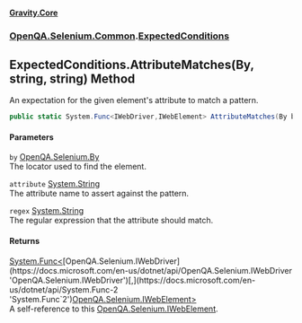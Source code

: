 #### [Gravity.Core](./index.md 'index')
### [OpenQA.Selenium.Common](./OpenQA-Selenium-Common.md 'OpenQA.Selenium.Common').[ExpectedConditions](./OpenQA-Selenium-Common-ExpectedConditions.md 'OpenQA.Selenium.Common.ExpectedConditions')
## ExpectedConditions.AttributeMatches(By, string, string) Method
An expectation for the given element's attribute to match a pattern.  
```csharp
public static System.Func<IWebDriver,IWebElement> AttributeMatches(By by, string attribute, string regex);
```
#### Parameters
<a name='OpenQA-Selenium-Common-ExpectedConditions-AttributeMatches(By_string_string)-by'></a>
`by` [OpenQA.Selenium.By](https://docs.microsoft.com/en-us/dotnet/api/OpenQA.Selenium.By 'OpenQA.Selenium.By')  
The locator used to find the element.  
  
<a name='OpenQA-Selenium-Common-ExpectedConditions-AttributeMatches(By_string_string)-attribute'></a>
`attribute` [System.String](https://docs.microsoft.com/en-us/dotnet/api/System.String 'System.String')  
The attribute name to assert against the pattern.  
  
<a name='OpenQA-Selenium-Common-ExpectedConditions-AttributeMatches(By_string_string)-regex'></a>
`regex` [System.String](https://docs.microsoft.com/en-us/dotnet/api/System.String 'System.String')  
The regular expression that the attribute should match.  
  
#### Returns
[System.Func&lt;](https://docs.microsoft.com/en-us/dotnet/api/System.Func-2 'System.Func`2')[OpenQA.Selenium.IWebDriver](https://docs.microsoft.com/en-us/dotnet/api/OpenQA.Selenium.IWebDriver 'OpenQA.Selenium.IWebDriver')[,](https://docs.microsoft.com/en-us/dotnet/api/System.Func-2 'System.Func`2')[OpenQA.Selenium.IWebElement](https://docs.microsoft.com/en-us/dotnet/api/OpenQA.Selenium.IWebElement 'OpenQA.Selenium.IWebElement')[&gt;](https://docs.microsoft.com/en-us/dotnet/api/System.Func-2 'System.Func`2')  
A self-reference to this [OpenQA.Selenium.IWebElement](https://docs.microsoft.com/en-us/dotnet/api/OpenQA.Selenium.IWebElement 'OpenQA.Selenium.IWebElement').  

